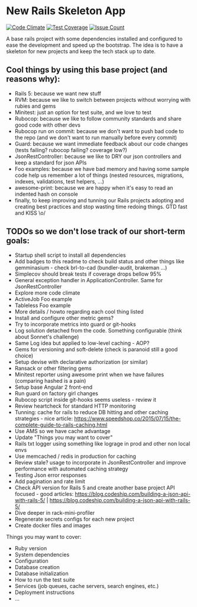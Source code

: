 # New Rails Skeleton App

[![Code Climate](https://codeclimate.com/github/djlebersilvestre/new_rails/badges/gpa.svg)](https://codeclimate.com/github/djlebersilvestre/new_rails)
[![Test Coverage](https://codeclimate.com/github/djlebersilvestre/new_rails/badges/coverage.svg)](https://codeclimate.com/github/djlebersilvestre/new_rails/coverage)
[![Issue Count](https://codeclimate.com/github/djlebersilvestre/new_rails/badges/issue_count.svg)](https://codeclimate.com/github/djlebersilvestre/new_rails)

A base rails project with some dependencies installed and configured to ease the development and speed up the bootstrap.
The idea is to have a skeleton for new projects and keep the tech stack up to date.

## Cool things by using this base project (and reasons why):

* Rails 5: because we want new stuff
* RVM: because we like to switch between projects without worrying with rubies and gems
* Minitest: just an option for test suite, and we love to test
* Rubocop: because we like to follow community standards and share good code with other devs
* Rubocop run on commit: because we don't want to push bad code to the repo (and we don't want to run manually before every commit)
* Guard: because we want immediate feedback about our code changes (tests failing? rubocop failing? coverage low?)
* JsonRestController: because we like to DRY our json controllers and keep a standard for json APIs
* Foo examples: because we have bad memory and having some sample code help us remember a lot of things (nested resources, migrations, indexes, validations, test helpers, ...)
* awesome-print: because we are happy when it's easy to read an indented hash on console
* finally, to keep improving and tunning our Rails projects adopting and creating best practices and stop wasting time redoing things. GTD fast and KISS \o/

## TODOs so we don't lose track of our short-term goals:

* Startup shell script to install all dependencies
* Add badges to this readme to check build status and other things like gemminasium - check brl-to-cad (bundler-audit, brakeman ...)
* Simplecov should break tests if coverage drops bellow 95%
* General exception handler in ApplicationController. Same for JsonRestController
* Explore more code climate
* ActiveJob Foo example
* Tableless Foo example
* More details / howto regarding each cool thing listed
* Install and configure other metric gems?
* Try to incorporate metrics into guard or git-hooks
* Log solution detached from the code. Something configurable (think about Sonnet's challenge)
* Same Log idea but applied to low-level caching - AOP?
* Gems for versioning and soft-delete (check is paranoid still a good choice)
* Setup devise with declarative authorization (or similar)
* Ransack or other filtering gems
* Minitest reporter using awesome print when we have failures (comparing hashed is a pain)
* Setup base Angular 2 front-end
* Run guard on factory girl changes
* Rubocop script inside git-hooks seems useless - review it
* Review heartcheck for standard HTTP monitoring
* Tunning: cache for rails to reduce DB hitting and other caching strategies - nice article: https://www.speedshop.co/2015/07/15/the-complete-guide-to-rails-caching.html
* Use AMS so we have cache advantage
* Update "Things you may want to cover"
* Rails txt logger using something like lograge in prod and other non local envs
* Use memcached / redis in production for caching
* Review stale? usage to incorporate in JsonRestController and improve performance with automated caching strategy
* Testing Json error responses
* Add pagination and rate limit
* Check API version for Rails 5 and create another base project API focused - good articles: https://blog.codeship.com/building-a-json-api-with-rails-5/ | https://blog.codeship.com/building-a-json-api-with-rails-5/
* Dive deeper in rack-mini-profiler
* Regenerate secrets configs for each new project
* Create docker files and images

Things you may want to cover:

* Ruby version
* System dependencies
* Configuration
* Database creation
* Database initialization
* How to run the test suite
* Services (job queues, cache servers, search engines, etc.)
* Deployment instructions
* ...
